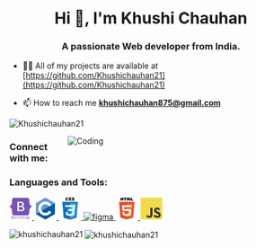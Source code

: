 <h1 align="center">Hi 👋, I'm Khushi Chauhan</h1>
<h3 align="center">A passionate Web developer from India.</h3>

- 👨‍💻 All of my projects are available at [https://github.com/Khushichauhan21](https://github.com/Khushichauhan21)

- 📫 How to reach me **khushichauhan875@gmail.com**
<p align="left">
 <img src="https://komarev.com/ghpvc/?username=khushichauhan21&label=Profile+views&color=129e00&style=plastic" alt="Khushichauhan21" >
 </p>
<img align="right" alt="Coding" width="400" src="https://cdn.dribbble.com/users/2646423/screenshots/5507196/computer.gif">
<h3 align="left">Connect with me:</h3>
<p align="left">
</p>

<h3 align="left">Languages and Tools:</h3>
<p align="left"> <a href="https://getbootstrap.com" target="_blank" rel="noreferrer"> <img src="https://raw.githubusercontent.com/devicons/devicon/master/icons/bootstrap/bootstrap-plain-wordmark.svg" alt="bootstrap" width="40" height="40"/> </a> <a href="https://www.cprogramming.com/" target="_blank" rel="noreferrer"> <img src="https://raw.githubusercontent.com/devicons/devicon/master/icons/c/c-original.svg" alt="c" width="40" height="40"/> </a> <a href="https://www.w3schools.com/css/" target="_blank" rel="noreferrer"> <img src="https://raw.githubusercontent.com/devicons/devicon/master/icons/css3/css3-original-wordmark.svg" alt="css3" width="40" height="40"/> </a> <a href="https://www.figma.com/" target="_blank" rel="noreferrer"> <img src="https://www.vectorlogo.zone/logos/figma/figma-icon.svg" alt="figma" width="40" height="40"/> </a> <a href="https://www.w3.org/html/" target="_blank" rel="noreferrer"> <img src="https://raw.githubusercontent.com/devicons/devicon/master/icons/html5/html5-original-wordmark.svg" alt="html5" width="40" height="40"/> </a> <a href="https://developer.mozilla.org/en-US/docs/Web/JavaScript" target="_blank" rel="noreferrer"> <img src="https://raw.githubusercontent.com/devicons/devicon/master/icons/javascript/javascript-original.svg" alt="javascript" width="40" height="40"/> </a> </p>

<p><img align="left" src="https://github-readme-stats.vercel.app/api/top-langs?username=khushichauhan21&show_icons=true&locale=en&layout=compact" alt="khushichauhan21" /></p>

<p>&nbsp;<img align="center" src="https://github-readme-stats.vercel.app/api?username=khushichauhan21&show_icons=true&locale=en" alt="khushichauhan21" /></p>

